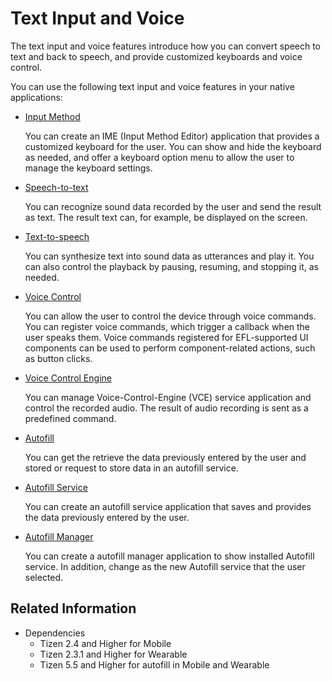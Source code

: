 # Text Input and Voice


The text input and voice features introduce how you can convert speech to text and back to speech, and provide customized keyboards and voice control.

You can use the following text input and voice features in your native applications:

- [Input Method](input-method.md)

  You can create an IME (Input Method Editor) application that provides a customized keyboard for the user. You can show and hide the keyboard as needed, and offer a keyboard option menu to allow the user to manage the keyboard settings.

- [Speech-to-text](stt.md)

  You can recognize sound data recorded by the user and send the result as text. The result text can, for example, be displayed on the screen.

- [Text-to-speech](tts.md)

  You can synthesize text into sound data as utterances and play it. You can also control the playback by pausing, resuming, and stopping it, as needed.

- [Voice Control](voice-control.md)

  You can allow the user to control the device through voice commands. You can register voice commands, which trigger a callback when the user speaks them. Voice commands registered for EFL-supported UI components can be used to perform component-related actions, such as button clicks.

- [Voice Control Engine](voice-control-engine.md)

  You can manage Voice-Control-Engine (VCE) service application and control the recorded audio. The result of audio recording is sent as a predefined command.

- [Autofill](autofill.md)

  You can get the retrieve the data previously entered by the user and stored or request to store data in an autofill service.

- [Autofill Service](autofill-service.md)

  You can create an autofill service application that saves and provides the data previously entered by the user.

- [Autofill Manager](autofill-manager.md)

  You can create a autofill manager application to show installed Autofill service. In addition, change as the new Autofill service that the user selected.

## Related Information
- Dependencies
  - Tizen 2.4 and Higher for Mobile
  - Tizen 2.3.1 and Higher for Wearable
  - Tizen 5.5 and Higher for autofill in Mobile and Wearable
